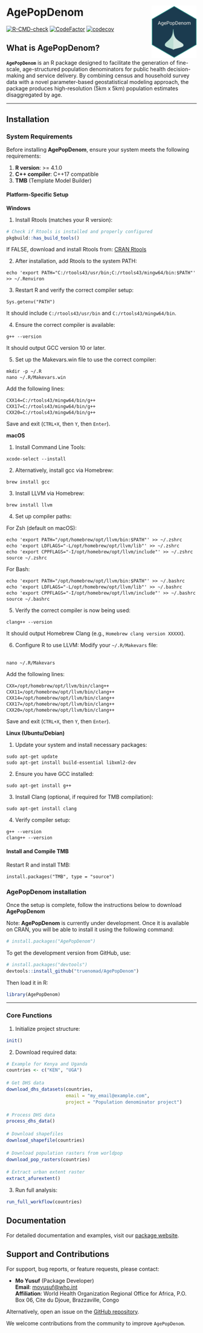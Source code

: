 # AgePopDenom <img src="man/figures/logo.png" align="right" height="138"/>

<!-- badges: start -->
[![R-CMD-check](https://github.com/truenomad/AgePopDenom/actions/workflows/R-CMD-check.yaml/badge.svg)](https://github.com/truenomad/AgePopDenom/actions/workflows/R-CMD-check.yaml) [![CodeFactor](https://www.codefactor.io/repository/github/truenomad/agepopdenom/badge)](https://www.codefactor.io/repository/github/truenomad/agepopdenom) [![codecov](https://codecov.io/gh/truenomad/AgePopDenom/graph/badge.svg?token=UL9XKIIXTQ)](https://codecov.io/gh/truenomad/AgePopDenom) 
<!-- badges: end -->

## What is AgePopDenom?

**`AgePopDenom`** is an R package designed to facilitate the generation of fine-scale, age-structured population denominators for public health decision-making and service delivery. By combining census and household survey data with a novel parameter-based geostatistical modeling approach, the package produces high-resolution (5km x 5km) population estimates disaggregated by age.

------------------------------------------------------------------------

## Installation

### System Requirements

Before installing **AgePopDenom**, ensure your system meets the following requirements:

1.  **R version**: \>= 4.1.0
2.  **C++ compiler**: C++17 compatible
3.  **TMB** (Template Model Builder)

#### Platform-Specific Setup

**Windows**

1.  Install Rtools (matches your R version):

``` r
# Check if Rtools is installed and properly configured
pkgbuild::has_build_tools()
```

If FALSE, download and install Rtools from: [CRAN Rtools](https://cran.r-project.org/bin/windows/Rtools/)


2. After installation, add Rtools to the system PATH:

```
echo 'export PATH="C:/rtools43/usr/bin;C:/rtools43/mingw64/bin:$PATH"' >> ~/.Renviron
```

3. Restart R and verify the correct compiler setup:

```
Sys.getenv("PATH")
```

It should include `C:/rtools43/usr/bin` and `C:/rtools43/mingw64/bin`.

4. Ensure the correct compiler is available:

```
g++ --version
```

It should output GCC version 10 or later.

5. Set up the Makevars.win file to use the correct compiler:


```
mkdir -p ~/.R
nano ~/.R/Makevars.win
```

Add the following lines:

```
CXX14=C:/rtools43/mingw64/bin/g++
CXX17=C:/rtools43/mingw64/bin/g++
CXX20=C:/rtools43/mingw64/bin/g++
```

Save and exit (`CTRL+X`, then `Y`, then `Enter`).

**macOS**

1.  Install Command Line Tools:

```         
xcode-select --install
```

2.  Alternatively, install gcc via Homebrew:

```         
brew install gcc
```

3. Install LLVM via Homebrew:

```         
brew install llvm
```

4. Set up compiler paths:

For Zsh (default on macOS):

```
echo 'export PATH="/opt/homebrew/opt/llvm/bin:$PATH"' >> ~/.zshrc
echo 'export LDFLAGS="-L/opt/homebrew/opt/llvm/lib"' >> ~/.zshrc
echo 'export CPPFLAGS="-I/opt/homebrew/opt/llvm/include"' >> ~/.zshrc
source ~/.zshrc
```

For Bash:

```
echo 'export PATH="/opt/homebrew/opt/llvm/bin:$PATH"' >> ~/.bashrc
echo 'export LDFLAGS="-L/opt/homebrew/opt/llvm/lib"' >> ~/.bashrc
echo 'export CPPFLAGS="-I/opt/homebrew/opt/llvm/include"' >> ~/.bashrc
source ~/.bashrc
```

5. Verify the correct compiler is now being used:

```
clang++ --version
```

It should output Homebrew Clang (e.g., `Homebrew clang version XXXXX`).

6. Configure R to use LLVM: Modify your `~/.R/Makevars` file:

```

nano ~/.R/Makevars
```

Add the following lines:

```
CXX=/opt/homebrew/opt/llvm/bin/clang++
CXX11=/opt/homebrew/opt/llvm/bin/clang++
CXX14=/opt/homebrew/opt/llvm/bin/clang++
CXX17=/opt/homebrew/opt/llvm/bin/clang++
CXX20=/opt/homebrew/opt/llvm/bin/clang++
```

Save and exit (`CTRL+X`, then `Y`, then `Enter`).

**Linux (Ubuntu/Debian)**

1. Update your system and install necessary packages:

```
sudo apt-get update
sudo apt-get install build-essential libxml2-dev
```

2. Ensure you have GCC installed:

```
sudo apt-get install g++
```

3. Install Clang (optional, if required for TMB compilation):

```
sudo apt-get install clang
```
4. Verify compiler setup:

```
g++ --version
clang++ --version
```

#### Install and Compile TMB

Restart R and install TMB:

```
install.packages("TMB", type = "source")
```

### AgePopDenom installation

Once the setup is complete, follow the instructions below to download **AgePopDenom**

Note: **AgePopDenom** is currently under development. Once it is available on CRAN, you will be able to install it using the following command:

``` r
# install.packages("AgePopDenom")
```

To get the development version from GitHub, use:

``` r
# install.packages("devtools")
devtools::install_github("truenomad/AgePopDenom")
```

Then load it in R:

``` r
library(AgePopDenom)
```

------------------------------------------------------------------------

### Core Functions

1.  Initialize project structure:

``` r
init()
```

2.  Download required data:

``` r
# Example for Kenya and Uganda
countries <- c("KEN", "UGA")

# Get DHS data
download_dhs_datasets(countries, 
                      email = "my_email@example.com",
                      project = "Population denominator project")

# Process DHS data
process_dhs_data()

# Download shapefiles
download_shapefile(countries)

# Download population rasters from worldpop
download_pop_rasters(countries)

# Extract urban extent raster
extract_afurextent()
```

3.  Run full analysis:

``` r
run_full_workflow(countries)
```

## Documentation

For detailed documentation and examples, visit our [package website](https://truenomad.github.io/AgePopDenom/).

## Support and Contributions

For support, bug reports, or feature requests, please contact:

-   **Mo Yusuf** (Package Developer)\
    **Email**: [moyusuf\@who.int](mailto:moyusuf@who.int)\
    **Affiliation**: World Health Organization Regional Office for Africa, P.O. Box 06, Cite du Djoue, Brazzaville, Congo

Alternatively, open an issue on the [GitHub repository](https://github.com/trunomad/AgePopDenom).

We welcome contributions from the community to improve `AgePopDenom`.
